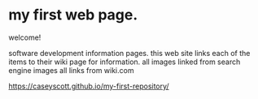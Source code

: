 # my first web page.

welcome!

software development information pages.
this web site links each of the items to their wiki page for information.
all images linked from search engine images
all links from wiki.com

https://caseyscott.github.io/my-first-repository/ 